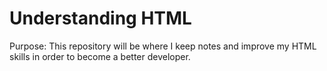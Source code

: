# Understanding HTML

Purpose: This repository will be where I keep notes and improve my HTML skills in order to become a better developer.


